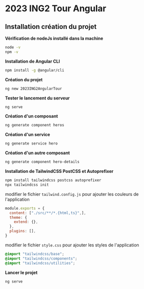 # 2023 ING2 Tour Angular
## Installation création du projet
__Vérification de nodeJs installé dans la machine__
```bash
node -v
npm -v
```
__Installation de Angular CLI__
```bash
npm install -g @angular/cli
```
__Création du projet__
```bash
ng new 2023ING2AngularTour
```
__Tester le lancement du serveur__
```bash
ng serve
```
__Création d'un composant__
```bash
ng generate component heros
```
__Création d'un service__
```bash
ng generate service hero
```
__Création d'un autre composant__
```bash
ng generate component hero-details
```
__Installation de TailwindCSS PostCSS et Autoprefixer__
```bash
npm install tailwindcss postcss autoprefixer
npx tailwindcss init
```
modifier le fichier `tailwind.config.js` pour ajouter les couleurs de l'application
```js
module.exports = {
  content: ["./src/**/*.{html,ts}",],
  theme: {
    extend: {},
  },
  plugins: [],
}
```
modifier le fichier `style.css` pour ajouter les styles de l'application
```css
@import "tailwindcss/base";
@import "tailwindcss/components";
@import "tailwindcss/utilities";
```
__Lancer le projet__
```bash
ng serve
```
